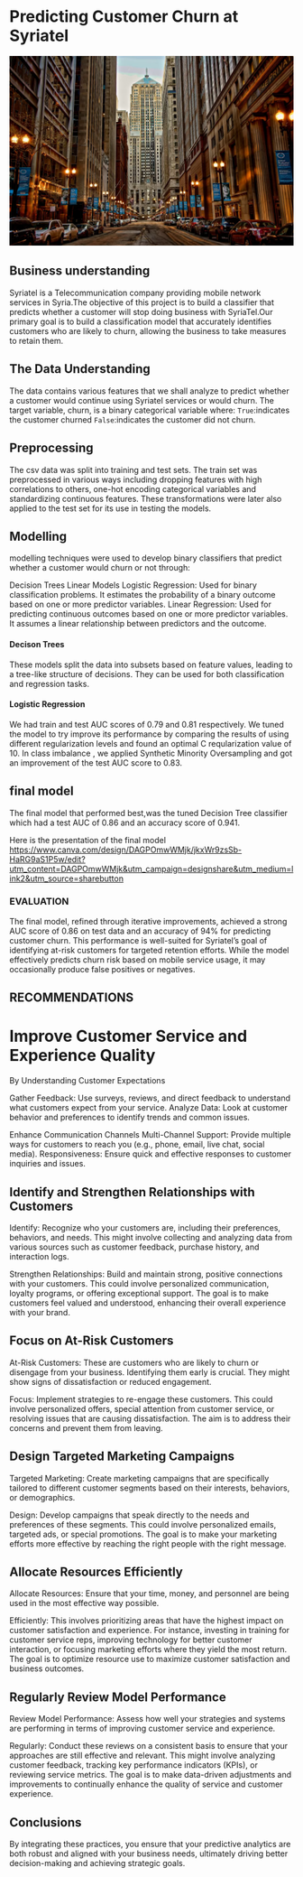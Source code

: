 # Predicting Customer Churn at Syriatel
![alt text](image-1.png)


## Business understanding



 Syriatel is a Telecommunication company providing mobile network services in Syria.The objective of this project is to build a classifier that predicts whether a customer will  stop doing business with SyriaTel.Our primary goal is to  build a classification model that accurately identifies customers who are likely to churn, allowing the business to take measures to retain them.





## The Data Understanding

The data contains various features that we shall analyze to predict whether a customer would continue using Syriatel services or would churn. 
The target variable, churn, is a binary categorical variable where:
`True`:indicates the customer churned 
`False`:indicates the customer did not churn.

## Preprocessing
The csv data was split into training and test sets. The train set was preprocessed in various ways including dropping features with high correlations to others, one-hot encoding categorical variables and standardizing continuous features. These transformations were later also applied to the test set for its use in testing the models.

## Modelling
modelling techniques were used to develop binary classifiers that predict whether a customer would churn or not through:

Decision Trees
Linear Models
Logistic Regression: Used for binary classification problems. It estimates the probability of a binary outcome based on one or more predictor variables.
Linear Regression: Used for predicting continuous outcomes based on one or more predictor variables. It assumes a linear relationship between predictors and the outcome.


#### Decison Trees
These models split the data into subsets based on feature values, leading to a tree-like structure of decisions. They can be used for both classification and regression tasks.



#### Logistic Regression
We had train and test AUC scores of 0.79 and 0.81 respectively. 
We tuned the model to try improve its performance by comparing  the results of using different regularization levels and found an optimal C reqularization value of 10.
 In class imbalance , we applied Synthetic Minority Oversampling and  got an improvement of the test AUC score to 0.83.
 
## final model
The final model that performed best,was the tuned Decision Tree classifier which had a test AUC of 0.86 and an accuracy score of 0.941.

Here is the presentation of the final model https://www.canva.com/design/DAGPOmwWMjk/jkxWr9zsSb-HaRG9aS1P5w/edit?utm_content=DAGPOmwWMjk&utm_campaign=designshare&utm_medium=link2&utm_source=sharebutton



### EVALUATION

The final model, refined through iterative improvements, achieved a strong AUC score of 0.86 on test data and an accuracy of 94% for predicting customer churn. This performance is well-suited for Syriatel’s goal of identifying at-risk customers for targeted retention efforts. While the model effectively predicts churn risk based on mobile service usage, it may occasionally produce false positives or negatives.



## RECOMMENDATIONS

# Improve Customer Service and Experience Quality

By Understanding Customer Expectations

Gather Feedback: Use surveys, reviews, and direct feedback to understand what customers expect from your service.
Analyze Data: Look at customer behavior and preferences to identify trends and common issues.

 Enhance Communication Channels
Multi-Channel Support: Provide multiple ways for customers to reach you (e.g., phone, email, live chat, social media).
Responsiveness: Ensure quick and effective responses to customer inquiries and issues.

## Identify and Strengthen Relationships with  Customers

Identify: Recognize who your customers are, including their preferences, behaviors, and needs. This might involve collecting and analyzing data from various sources such as customer feedback, purchase history, and interaction logs.

Strengthen Relationships: Build and maintain strong, positive connections with your customers. This could involve personalized communication, loyalty programs, or offering exceptional support. The goal is to make customers feel valued and understood, enhancing their overall experience with your brand.

## Focus on At-Risk Customers

At-Risk Customers: These are customers who are likely to churn or disengage from your business. Identifying them early is crucial. They might show signs of dissatisfaction or reduced engagement.

Focus: Implement strategies to re-engage these customers. This could involve personalized offers, special attention from customer service, or resolving issues that are causing dissatisfaction. The aim is to address their concerns and prevent them from leaving.


## Design Targeted Marketing Campaigns

Targeted Marketing: Create marketing campaigns that are specifically tailored to different customer segments based on their interests, behaviors, or demographics.

Design: Develop campaigns that speak directly to the needs and preferences of these segments. This could involve personalized emails, targeted ads, or special promotions. The goal is to make your marketing efforts more effective by reaching the right people with the right message.

## Allocate Resources Efficiently

Allocate Resources: Ensure that your time, money, and personnel are being used in the most effective way possible.

Efficiently: This involves prioritizing areas that have the highest impact on customer satisfaction and experience. For instance, investing in training for customer service reps, improving technology for better customer interaction, or focusing marketing efforts where they yield the most return. The goal is to optimize resource use to maximize customer satisfaction and business outcomes.

## Regularly Review Model Performance

Review Model Performance: Assess how well your strategies and systems are performing in terms of improving customer service and experience.

Regularly: Conduct these reviews on a consistent basis to ensure that your approaches are still effective and relevant. This might involve analyzing customer feedback, tracking key performance indicators (KPIs), or reviewing service metrics. The goal is to make data-driven adjustments and improvements to continually enhance the quality of service and customer experience.

## Conclusions

By integrating these practices, you ensure that your predictive analytics are both robust and aligned with your business needs, ultimately driving better decision-making and achieving strategic goals.
